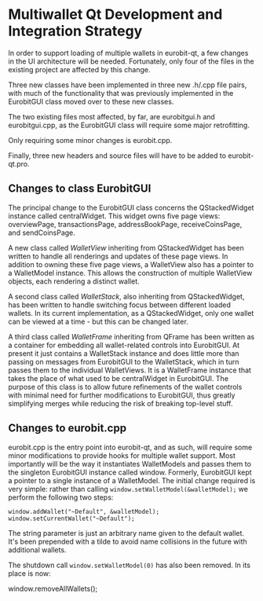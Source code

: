 Multiwallet Qt Development and Integration Strategy
===================================================

In order to support loading of multiple wallets in eurobit-qt, a few changes in the UI architecture will be needed.
Fortunately, only four of the files in the existing project are affected by this change.

Three new classes have been implemented in three new .h/.cpp file pairs, with much of the functionality that was previously
implemented in the EurobitGUI class moved over to these new classes.

The two existing files most affected, by far, are eurobitgui.h and eurobitgui.cpp, as the EurobitGUI class will require
some major retrofitting.

Only requiring some minor changes is eurobit.cpp.

Finally, three new headers and source files will have to be added to eurobit-qt.pro.

Changes to class EurobitGUI
---------------------------
The principal change to the EurobitGUI class concerns the QStackedWidget instance called centralWidget.
This widget owns five page views: overviewPage, transactionsPage, addressBookPage, receiveCoinsPage, and sendCoinsPage.

A new class called *WalletView* inheriting from QStackedWidget has been written to handle all renderings and updates of
these page views. In addition to owning these five page views, a WalletView also has a pointer to a WalletModel instance.
This allows the construction of multiple WalletView objects, each rendering a distinct wallet.

A second class called *WalletStack*, also inheriting from QStackedWidget, has been written to handle switching focus between
different loaded wallets. In its current implementation, as a QStackedWidget, only one wallet can be viewed at a time -
but this can be changed later.

A third class called *WalletFrame* inheriting from QFrame has been written as a container for embedding all wallet-related
controls into EurobitGUI. At present it just contains a WalletStack instance and does little more than passing on messages
from EurobitGUI to the WalletStack, which in turn passes them to the individual WalletViews. It is a WalletFrame instance
that takes the place of what used to be centralWidget in EurobitGUI. The purpose of this class is to allow future
refinements of the wallet controls with minimal need for further modifications to EurobitGUI, thus greatly simplifying
merges while reducing the risk of breaking top-level stuff.

Changes to eurobit.cpp
----------------------
eurobit.cpp is the entry point into eurobit-qt, and as such, will require some minor modifications to provide hooks for
multiple wallet support. Most importantly will be the way it instantiates WalletModels and passes them to the
singleton EurobitGUI instance called window. Formerly, EurobitGUI kept a pointer to a single instance of a WalletModel.
The initial change required is very simple: rather than calling `window.setWalletModel(&walletModel);` we perform the
following two steps:

	window.addWallet("~Default", &walletModel);
	window.setCurrentWallet("~Default");

The string parameter is just an arbitrary name given to the default wallet. It's been prepended with a tilde to avoid name collisions in the future with additional wallets.

The shutdown call `window.setWalletModel(0)` has also been removed. In its place is now:

window.removeAllWallets();
